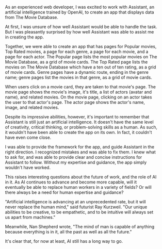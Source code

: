 As an experienced web developer, I was excited to work with Assistant, an artificial intelligence trained by OpenAI, to create an app that displays data from The Movie Database.

At first, I was unsure of how well Assistant would be able to handle the task. But I was pleasantly surprised by how well Assistant was able to assist me in creating the app.

Together, we were able to create an app that has pages for Popular movies, Top Rated movies, a page for each genre, a page for each movie, and a page for each actor. The Popular page lists the most popular movies on The Movie Database, as a grid of movie cards. The Top Rated page lists the movies on The Movie Database which have a ten out of ten rating, as a grid of movie cards. Genre pages have a dynamic route, ending in the genre name; genre pages list the movies in that genre, as a grid of movie cards.

When users click on a movie card, they are taken to that movie's page. The movie page shows the movie's image, it's title, a list of actors (avatar and name), and related movies. On the movie page, clicking on an actor takes the user to that actor's page. The actor page shows the actor's name, image, and related movies.

Despite its impressive abilities, however, it's important to remember that Assistant is still just an artificial intelligence. It doesn't have the same level of creativity, critical thinking, or problem-solving skills as a human. As such, it wouldn't have been able to create the app on its own. In fact, it couldn't have even come close.

I was able to provide the framework for the app, and guide Assistant in the right direction. I recognized mistakes and was able to fix them. I knew what to ask for, and was able to provide clear and concise instructions for Assistant to follow. Without my expertise and guidance, the app simply wouldn't have worked.

This raises interesting questions about the future of work, and the role of AI in it. As AI continues to advance and become more capable, will it eventually be able to replace human workers in a variety of fields? Or will there always be a need for human expertise and guidance?

"Artificial intelligence is advancing at an unprecedented rate, but it will never replace the human mind," said futurist Ray Kurzweil. "Our unique abilities to be creative, to be empathetic, and to be intuitive will always set us apart from machines."

Meanwhile, Nan Shepherd wrote, "The mind of man is capable of anything because everything is in it, all the past as well as all the future."

It's clear that, for now at least, AI still has a long way to go.
